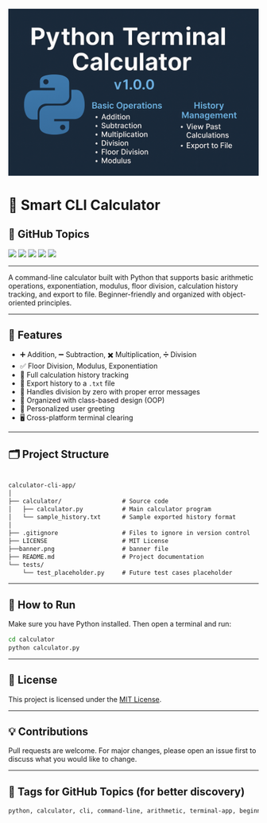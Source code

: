 <p align="center">
  <img src="banner.png" alt="Smart CLI Calculator Banner" />
</p>

# 🧮 Smart CLI Calculator

## 🔖 GitHub Topics

[![](https://img.shields.io/badge/tag-python-blue)](https://github.com/topics/python)
[![](https://img.shields.io/badge/tag-cli-lightgrey)](https://github.com/topics/cli)
[![](https://img.shields.io/badge/tag-command--line-lightblue)](https://github.com/topics/command-line)
[![](https://img.shields.io/badge/tag-calculator-yellow)](https://github.com/topics/calculator)
[![](https://img.shields.io/badge/tag-terminal--app-green)](https://github.com/topics/terminal-app)


---

A command-line calculator built with Python that supports basic arithmetic operations, exponentiation, modulus, floor division, calculation history tracking, and export to file. Beginner-friendly and organized with object-oriented principles.

---

## 🧠 Features

- ➕ Addition, ➖ Subtraction, ✖️ Multiplication, ➗ Division
- ✅ Floor Division, Modulus, Exponentiation
- 📜 Full calculation history tracking
- 💾 Export history to a `.txt` file
- 🚫 Handles division by zero with proper error messages
- 📂 Organized with class-based design (OOP)
- 👤 Personalized user greeting
- 🖥️ Cross-platform terminal clearing

---

## 🗂️ Project Structure

```

calculator-cli-app/
│
├── calculator/                 # Source code
│   ├── calculator.py           # Main calculator program
│   └── sample_history.txt      # Sample exported history format
│
├── .gitignore                  # Files to ignore in version control
├── LICENSE                     # MIT License
├──banner.png                   # banner file
├── README.md                   # Project documentation
└── tests/
    └── test_placeholder.py     # Future test cases placeholder

```

---

## 🚀 How to Run

Make sure you have Python installed. Then open a terminal and run:

```bash
cd calculator
python calculator.py
```

---

## 📜 License

This project is licensed under the [MIT License](./LICENSE).

---

## 💡 Contributions

Pull requests are welcome. For major changes, please open an issue first to discuss what you would like to change.

---

## 🔖 Tags for GitHub Topics (for better discovery)

```txt
python, calculator, cli, command-line, arithmetic, terminal-app, beginner-friendly, python3, open-source, oop
